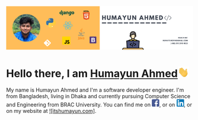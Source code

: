 # [![Humayun Ahmed header](https://raw.githubusercontent.com/Humayungithub/Humayungithub/main/assets/banner.png)](https://itshumayun.com)

# Hello there, I am [Humayun Ahmed](https://www.linkedin.com/in/humayunli/)<img src="https://raw.githubusercontent.com/Humayungithub/Humayungithub/main/assets/wave.gif" width="30px">

My name is Humayun Ahmed and I'm a software developer engineer. I'm from Bangladesh, living in Dhaka and currently pursuing Computer Science and Engineering from BRAC University. You can find me on [![Facebook][1.1]][1], or on [![LinkedIn][2.1]][2], or on my website at [![itshumayun.com]][4].

<!-- icons without padding -->

[1.1]: https://raw.githubusercontent.com/Humayungithub/Humayungithub/main/assets/icons/facebook.png "Facebook icon without padding"
[2.1]: https://raw.githubusercontent.com/Humayungithub/Humayungithub/main/assets/icons/linkedin.png "Linkedin icon without padding"

<!-- links to social media accounts -->

[1]: https://www.facebook.com/humayunfb
[2]: https://www.linkedin.com/in/humayunli/
[3]: https://github.com/Humayungithub
[4]: https://itshumayun.com/

<!-- Resources -->
<!-- Icons: https://www.flaticon.com/ -->
<!-- Emojis: https://emojipedia.org/emoji/ -->
<!-- HTML Emojis: https://www.fileformat.info/index.htm -->
